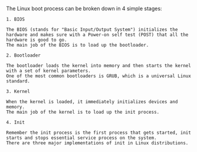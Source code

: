 The Linux boot process can be broken down in 4 simple stages:

    1. BIOS

    The BIOS (stands for "Basic Input/Output System") initializes the hardware and makes sure with a Power-on self test (POST) that all the hardware is good to go. 
    The main job of the BIOS is to load up the bootloader.

    2. Bootloader

    The bootloader loads the kernel into memory and then starts the kernel with a set of kernel parameters. 
    One of the most common bootloaders is GRUB, which is a universal Linux standard.

    3. Kernel

    When the kernel is loaded, it immediately initializes devices and memory. 
    The main job of the kernel is to load up the init process.

    4. Init

    Remember the init process is the first process that gets started, init starts and stops essential service process on the system. 
    There are three major implementations of init in Linux distributions.
